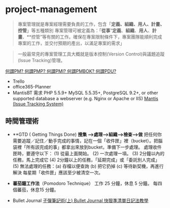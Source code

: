 # project-management

> 專案管理就是專案經理需要負責的工作，包含「**定義、組織、用人、計畫、控管**」等五種類別
> 專案管理可被定義為：「**從事**“**定義**、**組織**、**用人**、**計畫**、**控管”等有關的工作。確保在專案限制條件下，專案團隊能順利完成專案的工作，並交付預期的產出，以滿足專案的需求」

> 一般最常見的專案管理工具大概就是版本控制(Version Control)與議題追蹤(Issue Tracking)管理。
> 
[何謂PM? 何謂PMP? 何謂PMI? 何謂PMBOK? 何謂PDU?](http://wizxpand.pixnet.net/blog/post/23435676-%5Bfaq%5D-%E4%BD%95%E8%AC%82pm?-%E4%BD%95%E8%AC%82pmp?-%E4%BD%95%E8%AC%82pmi?-%E4%BD%95%E8%AC%82pmbok?-%E4%BD%95%E8%AC%82pdu)
 - Trello
 - office365-Planner
 - MantisBT
		 需求
			 PHP 5.5.9+
			 MySQL 5.5.35+, PostgreSQL 9.2+, or other 		supported database
			 a webserver (e.g. Nginx or Apache or IIS)
			 [Mantis (Issue Tracking System)](https://medium.com/@jericho229/%E7%AD%86%E8%A8%98-mantis-issue-tracking-system-ec24a5ec7781)

## 時間管理術

 - **GTD ( Getting Things Done)
**搜集 -->處理-->組織-->檢查-->做**
把任何你需要追蹤／記住／動手完成的事情，記在一個「收件匣」裡（bucket）。把腦袋裡「所有該完成的事」都拿出來放到bucket，準備下一步處理。
處理收件匣時，要遵守以下： 
(1) 從最上面開始。 
(2) 一次處理一項。 
(3) 2分鐘以內的任務，馬上完成它
(4) 2分鐘以上的任務，「延期完成」或「委託別人完成」 
(5) 無法處理的任務：(a) 存檔以便查詢 (b) 把它扔掉 (c) 等待新契機，再進行解決 
每星期「收件匣」應該至少被清空一次。 

 - **蕃茄鐘工作法**（Pomodoro Technique）
工作 25 分鐘，休息 5 分鐘。 
每四個蕃茄，休息15 分鐘。 

- Bullet Journal 
 [子彈筆記術(上) Bullet Journal 快狠準清單日記法教學](https://www.playpcesor.com/2015/12/bullet-journal.html)

 
